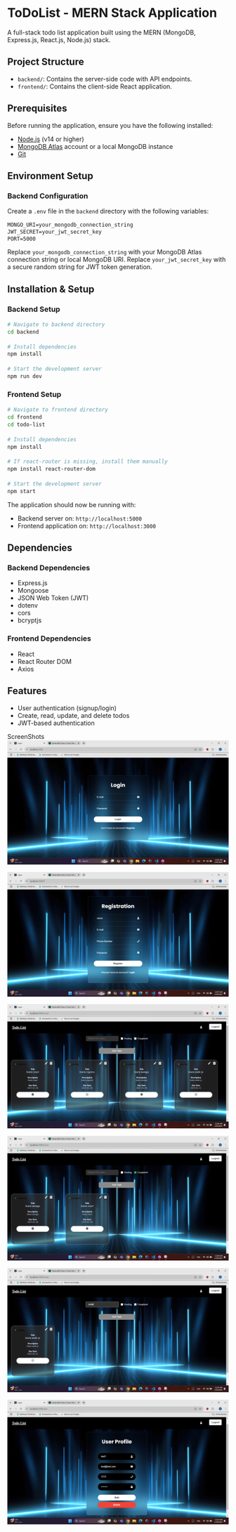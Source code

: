# ToDoList - MERN Stack Application

A full-stack todo list application built using the MERN (MongoDB, Express.js, React.js, Node.js) stack.

## Project Structure

- `backend/`: Contains the server-side code with API endpoints.
- `frontend/`: Contains the client-side React application.

## Prerequisites

Before running the application, ensure you have the following installed:

- [Node.js](https://nodejs.org/) (v14 or higher)
- [MongoDB Atlas](https://www.mongodb.com/cloud/atlas) account or a local MongoDB instance
- [Git](https://git-scm.com/)

## Environment Setup

### Backend Configuration

Create a `.env` file in the `backend` directory with the following variables:

```
MONGO_URI=your_mongodb_connection_string
JWT_SECRET=your_jwt_secret_key
PORT=5000
```

Replace `your_mongodb_connection_string` with your MongoDB Atlas connection string or local MongoDB URI.
Replace `your_jwt_secret_key` with a secure random string for JWT token generation.

## Installation & Setup

### Backend Setup

```bash
# Navigate to backend directory
cd backend

# Install dependencies
npm install

# Start the development server
npm run dev
```

### Frontend Setup

```bash
# Navigate to frontend directory
cd frontend
cd todo-list

# Install dependencies
npm install

# If react-router is missing, install them manually
npm install react-router-dom

# Start the development server
npm start
```

The application should now be running with:

- Backend server on: `http://localhost:5000`
- Frontend application on: `http://localhost:3000`

## Dependencies

### Backend Dependencies

- Express.js
- Mongoose
- JSON Web Token (JWT)
- dotenv
- cors
- bcryptjs

### Frontend Dependencies

- React
- React Router DOM
- Axios

## Features

- User authentication (signup/login)
- Create, read, update, and delete todos
- JWT-based authentication

ScreenShots
![Login](image.png)

![Register page](image-1.png)

![Home Page](image-2.png)

![Filter](image-3.png)

![Search](image-4.png)

![User Profile](image-5.png)
